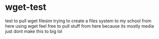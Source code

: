 # wget-test
test to pull wget filesim trying to create a files system to my school from here using wget feel free to pull stuff from here because its mostly media just dont make this to big lol
